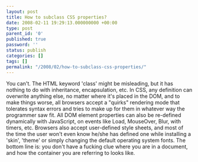 ```yaml
---
layout: post
title: How to subclass CSS properties?
date: 2008-02-11 19:29:13.000000000 +00:00
type: post
parent_id: '0'
published: true
password: ''
status: publish
categories: []
tags: []
permalink: "/2008/02/how-to-subclass-css-properties/"
---
```

You can't. The HTML keyword 'class' might be misleading, but it has nothing to do with inheritance, encapsulation, etc. In CSS, any definition can overwrite anything else, no matter where it's placed in the DOM, and to make things worse, all browsers accept a "quirks" rendering mode that tolerates syntax errors and tries to make up for them in whatever way the programmer saw fit. All DOM element properties can also be re-defined dynamically with JavaScript, on events like Load, MouseOver, Blur, with timers, etc. Browsers also accept user-defined style sheets, and most of the time the user won't even know he/she has defined one while installing a 'skin', 'theme' or simply changing the default operating system fonts. The bottom line is: you don't have a fucking clue where you are in a document, and how the container you are referring to looks like.

